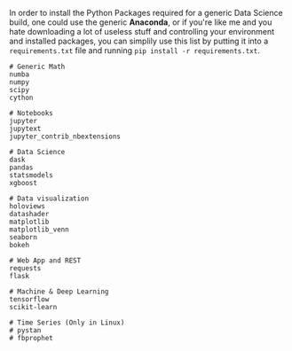 In order to install the Python Packages required for a generic Data Science build, one could use the generic __Anaconda__, or if you're like me and you hate downloading a lot of useless stuff and controlling your environment and installed packages, you can simplily use this list by putting it into a `requirements.txt` file and running `pip install -r requirements.txt`.

    # Generic Math
    numba
    numpy
    scipy
    cython

    # Notebooks
    jupyter
    jupytext
    jupyter_contrib_nbextensions
    
    # Data Science
    dask
    pandas
    statsmodels
    xgboost

    # Data visualization
    holoviews
    datashader
    matplotlib
    matplotlib_venn
    seaborn
    bokeh

    # Web App and REST
    requests
    flask

    # Machine & Deep Learning
    tensorflow
    scikit-learn

    # Time Series (Only in Linux)
    # pystan 
    # fbprophet
